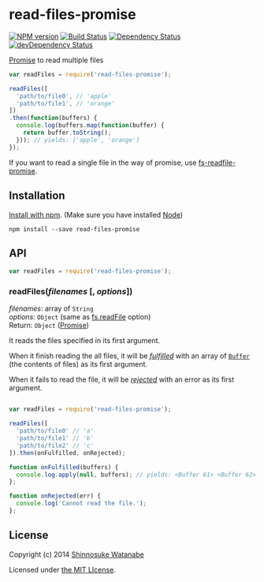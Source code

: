 # read-files-promise 

[![NPM version](https://badge.fury.io/js/read-files-promise.svg)](https://www.npmjs.org/package/read-files-promise)
[![Build Status](https://travis-ci.org/shinnn/read-files-promise.svg?branch=master)](https://travis-ci.org/shinnn/read-files-promise)
[![Dependency Status](https://david-dm.org/shinnn/read-files-promise.svg)](https://david-dm.org/shinnn/read-files-promise)
[![devDependency Status](https://david-dm.org/shinnn/read-files-promise/dev-status.svg)](https://david-dm.org/shinnn/read-files-promise#info=devDependencies)

[Promise][promise] to read multiple files

```javascript
var readFiles = require('read-files-promise');

readFiles([
  'path/to/file0', // 'apple'
  'path/to/file1', // 'orange'
])
.then(function(buffers) {
  console.log(buffers.map(function(buffer) {
    return buffer.toString();
  })); // yields: ['apple', 'orange']
});
```

If you want to read a single file in the way of promise, use [fs-readfile-promise](https://github.com/shinnn/fs-readfile-promise).

## Installation

[Install with npm](https://www.npmjs.org/doc/cli/npm-install.html). (Make sure you have installed [Node](http://nodejs.org/))

```
npm install --save read-files-promise
```

## API

```javascript
var readFiles = require('read-files-promise');
```

### readFiles(*filenames* [, *options*])

*filenames*: array of `String`  
*options*: `Object` (same as [fs.readFile](http://nodejs.org/api/fs.html#fs_fs_readfile_filename_options_callback) option)  
Return: `Object` ([Promise][promise])

It reads the files specified in its first argument.

When it finish reading the all files, it will be [*fulfilled*](http://promisesaplus.com/#point-26) with an array of [`Buffer`](http://nodejs.org/api/buffer.html#buffer_buffer) (the contents of files) as its first argument.

When it fails to read the file, it will be [*rejected*](http://promisesaplus.com/#point-30) with an error as its first argument.

```javascript

var readFiles = require('read-files-promise');

readFiles([
  'path/to/file0' // 'a'
  'path/to/file1' // 'b'
  'path/to/file2' // 'c'
]).then(onFulfilled, onRejected);

function onFulfilled(buffers) {
  console.log.apply(null, buffers); // yields: <Buffer 61> <Buffer 62> <Buffer 63>
};

function onRejected(err) {
  console.log('Cannot read the file.');
};
```

## License

Copyright (c) 2014 [Shinnosuke Watanabe](https://github.com/shinnn)

Licensed under [the MIT LIcense](./LICENSE).

[promise]: http://promisesaplus.com/

